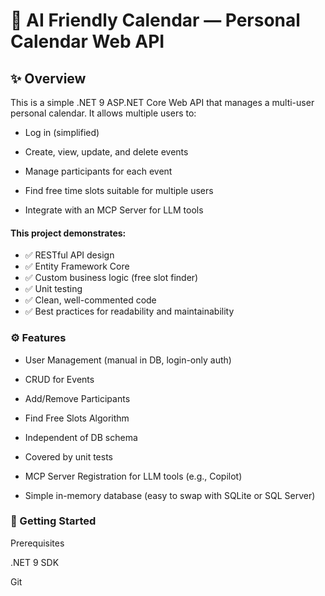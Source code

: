 # 📅 AI Friendly Calendar — Personal Calendar Web API

## ✨ Overview

This is a simple .NET 9 ASP.NET Core Web API that manages a multi-user personal calendar.
It allows multiple users to:

- Log in (simplified)

- Create, view, update, and delete events

- Manage participants for each event

- Find free time slots suitable for multiple users

- Integrate with an MCP Server for LLM tools

#### This project demonstrates:
- ✅ RESTful API design
- ✅ Entity Framework Core
- ✅ Custom business logic (free slot finder)
- ✅ Unit testing
- ✅ Clean, well-commented code
- ✅ Best practices for readability and maintainability

### ⚙️ Features
- User Management (manual in DB, login-only auth)

- CRUD for Events

- Add/Remove Participants

- Find Free Slots Algorithm

- Independent of DB schema

- Covered by unit tests

- MCP Server Registration for LLM tools (e.g., Copilot)

- Simple in-memory database (easy to swap with SQLite or SQL Server)

### 🚀 Getting Started
Prerequisites

.NET 9 SDK

Git
